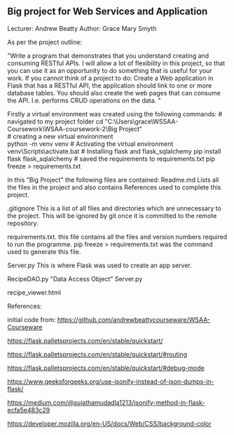 ## Big project for Web Services and Application
Lecturer: Andrew Beatty
Author: Grace Mary Smyth

As per the project outline: 

"Write a program that demonstrates that you understand creating and consuming RESTful APIs. I will allow a lot of flexibility in this project, so that you can use it as an opportunity to do something that is useful for your work.  If you cannot think of a project to do: Create a Web application in Flask that has a RESTful API, the application should link to one or more database tables. You should also create the web pages that can consume the API. I.e. performs CRUD operations on the data. "

Firstly a virtual environment was created using the  following commands: 
    # navigated to my project folder
      cd "C:\Users\grace\WSSAA-Coursework\WSAA-coursework-2\Big Project"  
    # creating a new virtual environment    
        python -m venv venv
    # Activating the virtual environment
        venv\Scripts\activate.bat
    # Installing flask and flask_sqlalchemy
        pip install flask flask_sqlalchemy
    # saved the requirements to requirements.txt
        pip freeze > requirements.txt



In this "Big Project" the following files are contained:
Readme.md
Lists all the files in the project and also contains References used to complete this project.

.gitignore
This is a list of all files and directories which are unnecessary to the project. This will be ignored by git once it is committed to the remote repository.

requirements.txt.
this file contains all the files and version numbers required to run the programme. pip freeze > requirements.txt was the command used to generate this file.

Server.py
This is where Flask was used to create an app server.  

RecipeDAO.py
"Data Access Object" 
Server.py

recipe_viewer.html


References:

initial code from:
https://github.com/andrewbeattycourseware/WSAA-Courseware

https://flask.palletsprojects.com/en/stable/quickstart/

https://flask.palletsprojects.com/en/stable/quickstart/#routing

https://flask.palletsprojects.com/en/stable/quickstart/#debug-mode

https://www.geeksforgeeks.org/use-jsonify-instead-of-json-dumps-in-flask/

https://medium.com/@sujathamudadla1213/jsonify-method-in-flask-ecfa5e483c29

https://developer.mozilla.org/en-US/docs/Web/CSS/background-color

